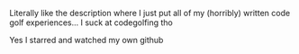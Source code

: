 Literally like the description where I just put all of my (horribly) written code golf experiences... I suck at codegolfing tho








Yes I starred and watched my own github
